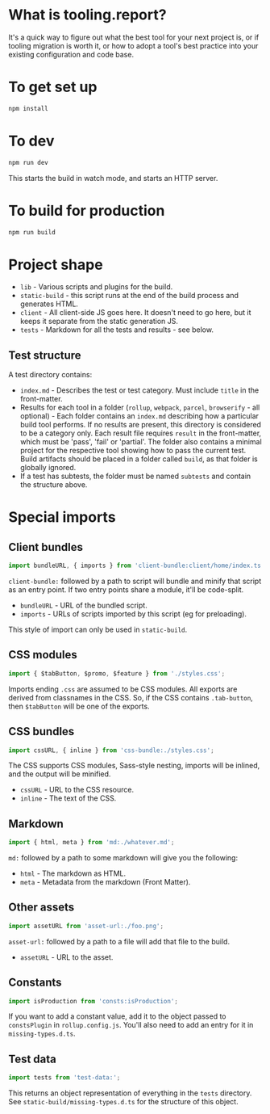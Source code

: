 # What is tooling.report?

It's a quick way to figure out what the best tool for your next project is, or if tooling migration is worth it, or how to adopt a tool's best practice into your existing configuration and code base.

# To get set up

```sh
npm install
```

# To dev

```sh
npm run dev
```

This starts the build in watch mode, and starts an HTTP server.

# To build for production

```sh
npm run build
```

# Project shape

- `lib` - Various scripts and plugins for the build.
- `static-build` - this script runs at the end of the build process and generates HTML.
- `client` - All client-side JS goes here. It doesn't need to go here, but it keeps it separate from the static generation JS.
- `tests` - Markdown for all the tests and results - see below.

## Test structure

A test directory contains:

- `index.md` - Describes the test or test category. Must include `title` in the front-matter.
- Results for each tool in a folder (`rollup`, `webpack`, `parcel`, `browserify` - all optional) - Each folder contains an `index.md` describing how a particular build tool performs. If no results are present, this directory is considered to be a category only. Each result file requires `result` in the front-matter, which must be 'pass', 'fail' or 'partial'. The folder also contains a minimal project for the respective tool showing how to pass the current test. Build artifacts should be placed in a folder called `build`, as that folder is globally ignored.
- If a test has subtests, the folder must be named `subtests` and contain the structure above.

# Special imports

## Client bundles

```js
import bundleURL, { imports } from 'client-bundle:client/home/index.ts';
```

`client-bundle:` followed by a path to script will bundle and minify that script as an entry point. If two entry points share a module, it'll be code-split.

- `bundleURL` - URL of the bundled script.
- `imports` - URLs of scripts imported by this script (eg for preloading).

This style of import can only be used in `static-build`.

## CSS modules

```js
import { $tabButton, $promo, $feature } from './styles.css';
```

Imports ending `.css` are assumed to be CSS modules. All exports are derived from classnames in the CSS. So, if the CSS contains `.tab-button`, then `$tabButton` will be one of the exports.

## CSS bundles

```js
import cssURL, { inline } from 'css-bundle:./styles.css';
```

The CSS supports CSS modules, Sass-style nesting, imports will be inlined, and the output will be minified.

- `cssURL` - URL to the CSS resource.
- `inline` - The text of the CSS.

## Markdown

```js
import { html, meta } from 'md:./whatever.md';
```

`md:` followed by a path to some markdown will give you the following:

- `html` - The markdown as HTML.
- `meta` - Metadata from the markdown (Front Matter).

## Other assets

```js
import assetURL from 'asset-url:./foo.png';
```

`asset-url:` followed by a path to a file will add that file to the build.

- `assetURL` - URL to the asset.

## Constants

```js
import isProduction from 'consts:isProduction';
```

If you want to add a constant value, add it to the object passed to `constsPlugin` in `rollup.config.js`. You'll also need to add an entry for it in `missing-types.d.ts`.

## Test data

```js
import tests from 'test-data:';
```

This returns an object representation of everything in the `tests` directory. See `static-build/missing-types.d.ts` for the structure of this object.
